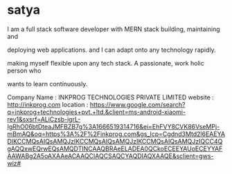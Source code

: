 # satya

I am a full stack software developer with MERN stack building, maintaining and

deploying web applications. and I can adapt onto any technology rapidly. 

making myself flexible upon any tech stack. A passionate, work holic person who

wants to learn continuously.

Company Name :  INKPROG TECHNOLOGIES PRIVATE LIMITED
website : http://inkprog.com
location : https://www.google.com/search?q=inkprog+technologies+pvt.+ltd.&client=ms-android-xiaomi-rev1&sxsrf=ALiCzsb-igrL-IgRhO06btDteaJMFBZB7g%3A1666519314716&ei=EhFVY8CVK86VseMPj-mBmAQ&oq=https%3A%2F%2Finkprog.com&gs_lcp=Cgdnd3Mtd2l6EAEYADIKCCMQsAIQsAMQJzIKCCMQsAIQsAMQJzIKCCMQsAIQsAMQJzIQCC4QgAQQxwEQrwEQsAMQDTINCAAQBRAeELADEA0QCkoECEEYAUoECEYYAFAAWABg2A5oAXAAeACAAQCIAQCSAQCYAQDIAQXAAQE&sclient=gws-wiz#
